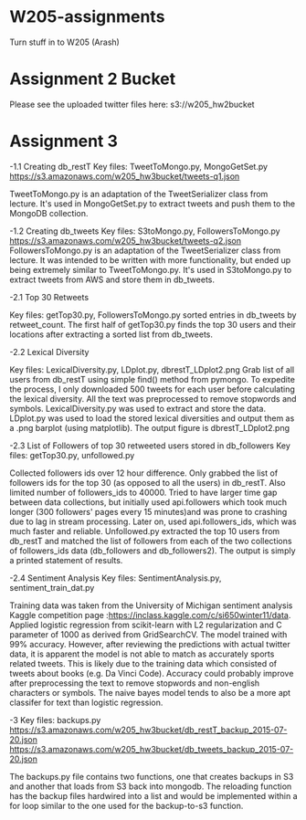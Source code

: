 # W205-assignments
Turn stuff in to W205 (Arash)

# Assignment 2 Bucket
Please see the uploaded twitter files here:
s3://w205_hw2bucket

# Assignment 3

-1.1 Creating db_restT
Key files: TweetToMongo.py, MongoGetSet.py
https://s3.amazonaws.com/w205_hw3bucket/tweets-q1.json

TweetToMongo.py is an adaptation of the TweetSerializer class from lecture. It's used in MongoGetSet.py to extract tweets and push them to the MongoDB collection.

-1.2 Creating db_tweets
Key files: S3toMongo.py, FollowersToMongo.py
https://s3.amazonaws.com/w205_hw3bucket/tweets-q2.json
FollowersToMongo.py is an adaptation of the TweetSerializer class from lecture. It was intended to be written with more functionality, but ended up being extremely similar to TweetToMongo.py. It's used in S3toMongo.py to extract tweets from AWS and store them in db_tweets.

-2.1 Top 30 Retweets

Key files: getTop30.py, FollowersToMongo.py
sorted entries in db_tweets by retweet_count.
The first half of getTop30.py finds the top 30 users and their locations after extracting a sorted list from db_tweets.


-2.2 Lexical Diversity

Key files: LexicalDiversity.py, LDplot.py, dbrestT_LDplot2.png
Grab list of all users from db_restT using simple find() method from pymongo. To expedite the process, I only downloaded 500 tweets for each user before calculating the lexical diversity. All the text was preprocessed to remove stopwords and symbols. LexicalDiversity.py was used to extract and store the data. LDplot.py was used to load the stored lexical diversities and output them as a .png barplot (using matplotlib). The output figure is dbrestT_LDplot2.png

-2.3 List of Followers of top 30 retweeted users stored in db_followers
Key files: getTop30.py, unfollowed.py

Collected followers ids over 12 hour difference. Only grabbed the list of followers ids for the top 30 (as opposed to all the users) in db_restT. Also limited number of followers_ids to 40000. Tried to have larger time gap between data collections, but initially used api.followers which took much longer (300 followers' pages every 15 minutes)and was prone to crashing due to lag in stream processing.  Later on, used api.followers_ids, which was much faster and reliable. Unfollowed.py extracted the top 10 users from db_restT and matched the list of followers from each of the two collections of followers_ids data (db_followers and db_followers2). The output is simply a printed statement of results.

-2.4 Sentiment Analysis
Key files: SentimentAnalysis.py, sentiment_train_dat.py

Training data was taken from the University of Michigan sentiment analysis Kaggle competition page :https://inclass.kaggle.com/c/si650winter11/data.
Applied logistic regression from scikit-learn with L2 regularization and C parameter of 1000 as derived from GridSearchCV. The model trained with 99% accuracy. However, after reviewing the predictions with actual twitter data, it is apparent the model is not able to match as accurately sports related tweets. This is likely due to the training data which consisted of tweets about books (e.g. Da Vinci Code). Accuracy could probably improve after preprocessing the text to remove stopwords and non-english characters or symbols. The naive bayes model tends to also be a more apt classifer for text than logistic regression.

-3
Key files: backups.py
https://s3.amazonaws.com/w205_hw3bucket/db_restT_backup_2015-07-20.json
https://s3.amazonaws.com/w205_hw3bucket/db_tweets_backup_2015-07-20.json

The backups.py file contains two functions, one that creates backups in S3 and another that loads from S3 back into mongodb. The reloading function has the backup files hardwired into a list and would be implemented within a for loop similar to the one used for the backup-to-s3 function.